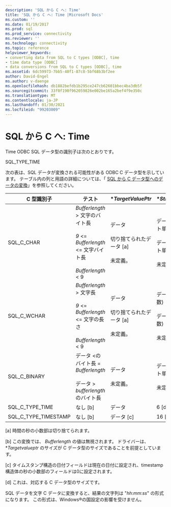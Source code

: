 ```yaml
---
description: 'SQL から C へ: Time'
title: 'SQL から C へ: Time |Microsoft Docs'
ms.custom: ''
ms.date: 01/19/2017
ms.prod: sql
ms.prod_service: connectivity
ms.reviewer: ''
ms.technology: connectivity
ms.topic: reference
helpviewer_keywords:
- converting data from SQL to C types [ODBC], time
- time data type [ODBC]
- data conversions from SQL to C types [ODBC], time
ms.assetid: 6dc59973-7bb5-40f1-87c8-5bf68b3bf2ee
author: David-Engel
ms.author: v-daenge
ms.openlocfilehash: db1882befdb1b295ce247cb62601bbec4ba3db5f
ms.sourcegitcommit: 33f0f190f962059826e002be165a2bef4f9e350c
ms.translationtype: MT
ms.contentlocale: ja-JP
ms.lasthandoff: 01/30/2021
ms.locfileid: "99203009"
---
```

# <a name="sql-to-c-time"></a>SQL から C へ: Time
Time ODBC SQL データ型の識別子は次のとおりです。  
  
 SQL_TYPE_TIME  
  
 次の表は、SQL データが変換される可能性がある ODBC C データ型を示しています。 テーブル内の列と用語の詳細については、「 [SQL から C データ型へのデータの変換](../../../odbc/reference/appendixes/converting-data-from-sql-to-c-data-types.md)」を参照してください。  
  
|C 型識別子|テスト|**TargetValuePtr*|**StrLen_or_IndPtr*|SQLSTATE|  
|-----------------------|----------|------------------------|----------------------------|--------------|  
|SQL_C_CHAR|*Bufferlength* > 文字のバイト長<br /><br /> *9*  <= *Bufferlength* <= 文字バイト長<br /><br /> *Bufferlength* < 9|データ<br /><br /> 切り捨てられたデータ [a]<br /><br /> 未定義。|データの長さ (バイト単位)<br /><br /> データの長さ (バイト単位)<br /><br /> 未定義。|該当なし<br /><br /> 01004<br /><br /> 22003|  
|SQL_C_WCHAR|*Bufferlength* > 文字長<br /><br /> *9*  <= *Bufferlength* <= 文字の長さ<br /><br /> *Bufferlength* < 9|データ<br /><br /> 切り捨てられたデータ [a]<br /><br /> 未定義。|データの長さ (文字数)<br /><br /> データの長さ (文字数)<br /><br /> 未定義。|該当なし<br /><br /> 01004<br /><br /> 22003|  
|SQL_C_BINARY|データ <のバイト長 = *Bufferlength*<br /><br /> データ > *bufferlength* のバイト長|データ<br /><br /> 未定義。|データの長さ (バイト単位)<br /><br /> 未定義。|該当なし<br /><br /> 22003|  
|SQL_C_TYPE_TIME|なし [b]|データ|6 [d]|該当なし|  
|SQL_C_TYPE_TIMESTAMP|なし [b]|データ [c]|16 [d]|該当なし|  
  
 [a] 時間の秒の小数部は切り捨てられます。  
  
 [b] この変換では、 *Bufferlength* の値は無視されます。 ドライバーは、**Targetvalueptr* のサイズが C データ型のサイズであることを前提としています。  
  
 [c] タイムスタンプ構造の日付フィールドは現在の日付に設定され、timestamp 構造体の秒の小数部のフィールドは0に設定されます。  
  
 [d] これは、対応する C データ型のサイズです。  
  
 SQL データを文字 C データに変換すると、結果の文字列は "*hh*:*mm*:*ss*" の形式になります。 この形式は、Windows®の国設定の影響を受けません。

